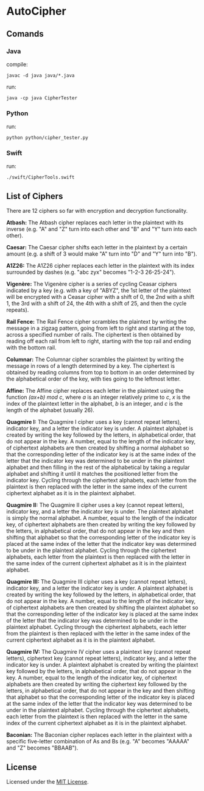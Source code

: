 # AutoCipher

## Comands
### Java
compile:
```
javac -d java java/*.java
```
run:
```
java -cp java CipherTester
```
### Python
run:
```
python python/cipher_tester.py
```
### Swift
run:
```
./swift/CipherTools.swift
```

## List of Ciphers
There are 12 ciphers so far with encryption and decryption functionality.

**Atbash:** The Atbash cipher replaces each letter in the plaintext with its inverse (e.g. "A" and "Z" turn into each other and "B" and "Y" turn into each other).

**Caesar:** The Caesar cipher shifts each letter in the plaintext by a certain amount (e.g. a shift of 3 would make "A" turn into "D" and "Y" turn into "B").

**A1Z26:** The A1Z26 cipher replaces each letter in the plaintext with its index surrounded by dashes (e.g. "abc zyx" becomes "1-2-3 26-25-24").

**Vigenère:** The Vigenère cipher is a series of cycling Ceasar ciphers indicated by a key (e.g. with a key of "ABYZ", the 1st letter of the plaintext will be encrypted with a Ceasar cipher with a shift of 0, the 2nd with a shift 1, the 3rd with a shift of 24, the 4th with a shift of 25, and then the cycle repeats).

**Rail Fence:** The Rail Fence cipher scrambles the plaintext by writing the message in a zigzag pattern, going from left to right and starting at the top, across a specified number of rails. The ciphertext is then obtained by reading off each rail from left to right, starting with the top rail and ending with the bottom rail.

**Columnar:** The Columnar cipher scrambles the plaintext by writing the message in rows of a length determined by a key. The ciphertext is obtained by reading columns from top to bottom in an order determined by the alphabetical order of the key, with ties going to the leftmost letter.

**Affine:** The Affine cipher replaces each letter in the plaintext using the function *(ax+b) mod c*, where *a* is an integer relatively prime to *c*, *x* is the index of the plaintext letter in the alphabet, *b* is an integer, and *c* is the length of the alphabet (usually 26).

**Quagmire I:** The Quagmire I cipher uses a key (cannot repeat letters), indicator key, and a letter the indicator key is under. A plaintext alphabet is created by writing the key followed by the letters, in alphabetical order, that do not appear in the key. A number, equal to the length of the indicator key, of ciphertext alphabets are then created by shifting a normal alphabet so that the corresponding letter of the indicator key is at the same index of the letter that the indicator key was determined to be under in the plaintext alphabet and then filling in the rest of the alphabetical by taking a regular alphabet and shifting it until it matches the positioned letter from the indicator key. Cycling through the ciphertext alphabets, each letter from the plaintext is then replaced with the letter in the same index of the current ciphertext alphabet as it is in the plaintext alphabet.

**Quagmire II:** The Quagmire II cipher uses a key (cannot repeat letters), indicator key, and a letter the indicator key is under. The plaintext alphabet is simply the normal alphabet. A number, equal to the length of the indicator key, of ciphertext alphabets are then created by writing the key followed by the letters, in alphabetical order, that do not appear in the key and then shifting that alphabet so that the corresponding letter of the indicator key is placed at the same index of the letter that the indicator key was determined to be under in the plaintext alphabet. Cycling through the ciphertext alphabets, each letter from the plaintext is then replaced with the letter in the same index of the current ciphertext alphabet as it is in the plaintext alphabet.

**Quagmire III:** The Quagmire III cipher uses a key (cannot repeat letters), indicator key, and a letter the indicator key is under. A plaintext alphabet is created by writing the key followed by the letters, in alphabetical order, that do not appear in the key. A number, equal to the length of the indicator key, of ciphertext alphabets are then created by shifting the plaintext alphabet so that the corresponding letter of the indicator key is placed at the same index of the letter that the indicator key was determined to be under in the plaintext alphabet. Cycling through the ciphertext alphabets, each letter from the plaintext is then replaced with the letter in the same index of the current ciphertext alphabet as it is in the plaintext alphabet.

**Quagmire IV:** The Quagmire IV cipher uses a plaintext key (cannot repeat letters), ciphertext key (cannot repeat letters), indicator key, and a letter the indicator key is under. A plaintext alphabet is created by writing the plaintext key followed by the letters, in alphabetical order, that do not appear in the key. A number, equal to the length of the indicator key, of ciphertext alphabets are then created by writing the ciphertext key followed by the letters, in alphabetical order, that do not appear in the key and then shifting that alphabet so that the corresponding letter of the indicator key is placed at the same index of the letter that the indicator key was determined to be under in the plaintext alphabet. Cycling through the ciphertext alphabets, each letter from the plaintext is then replaced with the letter in the same index of the current ciphertext alphabet as it is in the plaintext alphabet.

**Baconian:** The Baconian cipher replaces each letter in the plaintext with a specific five-letter combination of As and Bs (e.g. "A" becomes "AAAAA" and "Z" becomes "BBAAB").
## License
Licensed under the [MIT License](LICENSE).
